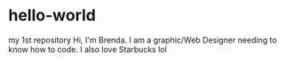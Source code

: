 # hello-world
my 1st repository
Hi, I'm Brenda. I am a graphic/Web Designer needing to know how to code. I also love Starbucks lol
